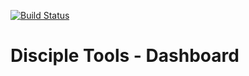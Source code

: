 [![Build Status](https://travis-ci.com/DiscipleTools/disciple-tools-dashboard-plugin.svg?branch=master)](https://travis-ci.com/DiscipleTools/disciple-tools-dashboard-plugin)

# Disciple Tools - Dashboard

